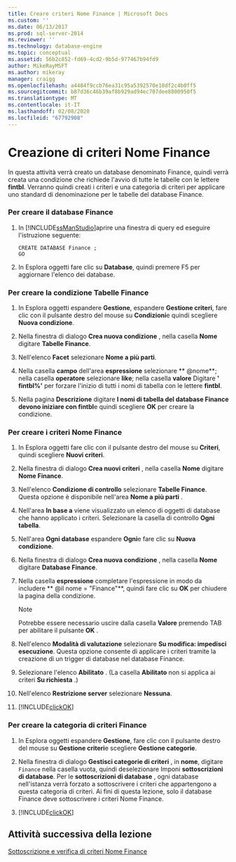 ```yaml
---
title: Creare criteri Nome Finance | Microsoft Docs
ms.custom: ''
ms.date: 06/13/2017
ms.prod: sql-server-2014
ms.reviewer: ''
ms.technology: database-engine
ms.topic: conceptual
ms.assetid: 56b2c852-fd69-4cd2-9b5d-977467b94fd9
author: MikeRayMSFT
ms.author: mikeray
manager: craigg
ms.openlocfilehash: a4484f9ccb76ea31c95a5392570e18df2c4b0ff5
ms.sourcegitcommit: b87d36c46b39af8b929ad94ec707dee8800950f5
ms.translationtype: MT
ms.contentlocale: it-IT
ms.lasthandoff: 02/08/2020
ms.locfileid: "67792908"
---
```

# <a name="create-the-finance-name-policy"></a>Creazione di criteri Nome Finance
  In questa attività verrà creato un database denominato Finance, quindi verrà creata una condizione che richiede l'avvio di tutte le tabelle con le lettere **fintbl**. Verranno quindi creati i criteri e una categoria di criteri per applicare uno standard di denominazione per le tabelle del database Finance.  
  
### <a name="to-create-the-finance-database"></a>Per creare il database Finance  
  
1.  In [!INCLUDE[ssManStudio](../../includes/ssmanstudio-md.md)]aprire una finestra di query ed eseguire l'istruzione seguente:  
  
    ```  
    CREATE DATABASE Finance ;  
    GO  
    ```  
  
2.  In Esplora oggetti fare clic su **Database**, quindi premere F5 per aggiornare l'elenco dei database.  
  
### <a name="to-create-the-finance-tables-condition"></a>Per creare la condizione Tabelle Finance  
  
1.  In Esplora oggetti espandere **Gestione**, espandere **Gestione criteri**, fare clic con il pulsante destro del mouse su **Condizioni**e quindi scegliere **Nuova condizione**.  
  
2.  Nella finestra di dialogo **Crea nuova condizione** , nella casella **Nome** digitare **Tabelle Finance**.  
  
3.  Nell'elenco **Facet** selezionare **Nome a più parti**.  
  
4.  Nella casella **campo** dell'area **espressione** selezionare ** \@nome**; nella casella **operatore** selezionare **like**; nella casella **valore** Digitare **' fintbl%'** per forzare l'inizio di tutti i nomi di tabella con le lettere **fintbl**.  
  
5.  Nella pagina **Descrizione** digitare **I nomi di tabella del database Finance devono iniziare con fintbl**e quindi scegliere **OK** per creare la condizione.  
  
### <a name="to-create-the-finance-name-policy"></a>Per creare i criteri Nome Finance  
  
1.  In Esplora oggetti fare clic con il pulsante destro del mouse su **Criteri**, quindi scegliere **Nuovi criteri**.  
  
2.  Nella finestra di dialogo **Crea nuovi criteri** , nella casella **Nome** digitare **Nome Finance**.  
  
3.  Nell'elenco **Condizione di controllo** selezionare **Tabelle Finance**. Questa opzione è disponibile nell'area **Nome a più parti** .  
  
4.  Nell'area **In base a** viene visualizzato un elenco di oggetti di database che hanno applicato i criteri. Selezionare la casella di controllo **Ogni tabella**.  
  
5.  Nell'area **Ogni database** espandere **Ogni**e fare clic su **Nuova condizione**.  
  
6.  Nella finestra di dialogo **Crea nuova condizione** , nella casella **Nome** digitare **Database Finance**.  
  
7.  Nella casella **espressione** completare l'espressione in modo da includere ** \@il nome = "Finance"**, quindi fare clic su **OK** per chiudere la pagina della condizione.  
  
    > [!NOTE]  
    >  Potrebbe essere necessario uscire dalla casella **Valore** premendo TAB per abilitare il pulsante **OK** .  
  
8.  Nell'elenco **Modalità di valutazione** selezionare **Su modifica: impedisci esecuzione**. Questa opzione consente di applicare i criteri tramite la creazione di un trigger di database nel database Finance.  
  
9. Selezionare l'elenco **Abilitato** . (La casella **Abilitato** non si applica ai criteri **Su richiesta** .)  
  
10. Nell'elenco **Restrizione server** selezionare **Nessuna**.  
  
11. [!INCLUDE[clickOK](../../includes/clickok-md.md)]  
  
### <a name="to-create-the-finance-policy-category"></a>Per creare la categoria di criteri Finance  
  
1.  In Esplora oggetti espandere **Gestione**, fare clic con il pulsante destro del mouse su **Gestione criteri**e scegliere **Gestione categorie**.  
  
2.  Nella finestra di dialogo **Gestisci categorie di criteri** , in **nome**, digitare `Finance` nella casella vuota, quindi deselezionare Imponi **sottoscrizioni di database**. Per le **sottoscrizioni di database** , ogni database nell'istanza verrà forzato a sottoscrivere i criteri che appartengono a questa categoria di criteri. Ai fini di questa lezione, solo il database Finance deve sottoscrivere i criteri Nome Finance.  
  
3.  [!INCLUDE[clickOK](../../includes/clickok-md.md)]  
  
## <a name="next-task-in-lesson"></a>Attività successiva della lezione  
 [Sottoscrizione e verifica di criteri Nome Finance](lesson-2-2-subscribe-to-and-check-the-finance-name-policy.md)  
  
  
